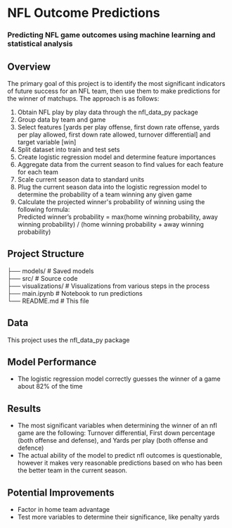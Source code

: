 #  NFL Outcome Predictions
###  Predicting NFL game outcomes using machine learning and statistical analysis

##  Overview
The primary goal of this project is to identify the most significant indicators of future success for an NFL team, then use them to make predictions for the winner of matchups. The approach is as follows:
1. Obtain NFL play by play data through the nfl_data_py package
2. Group data by team and game
3. Select features [yards per play offense, first down rate offense, yards per play allowed, first down rate allowed, turnover differential] and target variable [win]
4. Split dataset into train and test sets
5. Create logistic regression model and determine feature importances
6. Aggregate data from the current season to find values for each feature for each team
7. Scale current season data to standard units
8. Plug the current season data into the logistic regression model to determine the probability of a team winning any given game
9. Calculate the projected winner's probability of winning using the following formula:  
    Predicted winner’s probability = max(home winning probability, away winning probability) / (home winning probability + away winning probability)


##  Project Structure
├── models/ # Saved models  
├── src/ # Source code  
├── visualizations/ # Visualizations from various steps in the process  
├── main.ipynb # Notebook to run predictions   
└── README.md # This file  

##  Data
This project uses the nfl_data_py package

##  Model Performance
- The logistic regression model correctly guesses the winner of a game about 82% of the time

##  Results
- The most significant variables when determining the winner of an nfl game are the following: Turnover differential, First down percentage (both offense and defense), and Yards per play (both offense and defence)
- The actual ability of the model to predict nfl outcomes is questionable, however it makes very reasonable predictions based on who has been the better team in the current season.

##  Potential Improvements
- Factor in home team advantage
- Test more variables to determine their significance, like penalty yards
